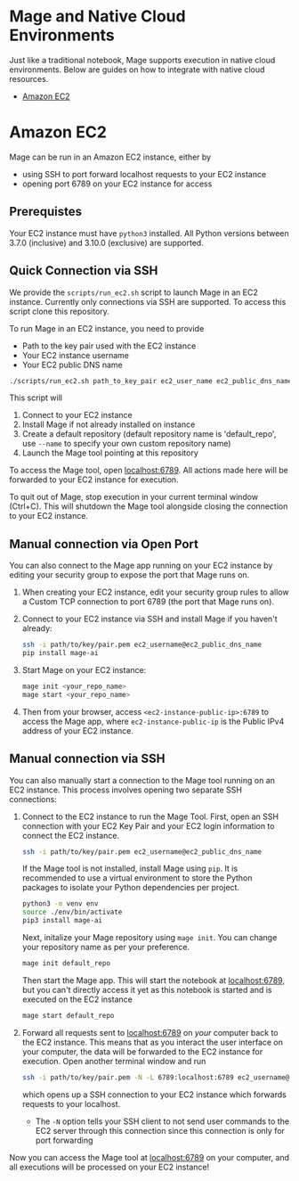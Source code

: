 # Mage and Native Cloud Environments

Just like a traditional notebook, Mage supports execution in native cloud environments. Below are guides on how to integrate with native cloud resources.

-   [Amazon EC2](#amazon-ec2)

# Amazon EC2

Mage can be run in an Amazon EC2 instance, either by

-   using SSH to port forward localhost requests to your EC2 instance
-   opening port 6789 on your EC2 instance for access

## Prerequistes

Your EC2 instance must have `python3` installed. All Python versions between 3.7.0 (inclusive) and 3.10.0 (exclusive) are supported.

## Quick Connection via SSH

We provide the `scripts/run_ec2.sh` script to launch Mage in an EC2 instance. Currently only connections via SSH are supported. To access this script clone this repository.

To run Mage in an EC2 instance, you need to provide

-   Path to the key pair used with the EC2 instance
-   Your EC2 instance username
-   Your EC2 public DNS name

```bash
./scripts/run_ec2.sh path_to_key_pair ec2_user_name ec2_public_dns_name [--name custom_repo_name]
```

This script will

1. Connect to your EC2 instance
2. Install Mage if not already installed on instance
3. Create a default repository (default repository name is 'default_repo', use `--name` to specify your own custom repository name)
4. Launch the Mage tool pointing at this repository

To access the Mage tool, open [localhost:6789](http://localhost:6789). All actions made here will be forwarded to your EC2 instance for execution.

To quit out of Mage, stop execution in your current terminal window (Ctrl+C). This will shutdown the Mage tool alongside closing the connection to your EC2 instance.

## Manual connection via Open Port

You can also connect to the Mage app running on your EC2 instance by editing your security group to expose the port that Mage runs on.

1. When creating your EC2 instance, edit your security group rules to allow a Custom TCP connection to port 6789 (the port that Mage runs on).
2. Connect to your EC2 instance via SSH and install Mage if you haven't already:
    ```bash
    ssh -i path/to/key/pair.pem ec2_username@ec2_public_dns_name
    pip install mage-ai
    ```
3. Start Mage on your EC2 instance:

    ```bash
    mage init <your_repo_name>
    mage start <your_repo_name>
    ```

4. Then from your browser, access `<ec2-instance-public-ip>:6789` to access the Mage app, where `ec2-instance-public-ip` is the Public IPv4 address of your EC2 instance.

## Manual connection via SSH

You can also manually start a connection to the Mage tool running on an EC2 instance. This process involves opening two separate SSH connections:

1. Connect to the EC2 instance to run the Mage Tool. First, open an SSH connection with your EC2 Key Pair and your EC2 login information to connect the EC2 instance.

    ```bash
    ssh -i path/to/key/pair.pem ec2_username@ec2_public_dns_name
    ```

    If the Mage tool is not installed, install Mage using `pip`. It is recommended to use a virtual environment to store the Python packages to isolate your Python dependencies per project.

    ```bash
    python3 -m venv env
    source ./env/bin/activate
    pip3 install mage-ai
    ```

    Next, initalize your Mage repository using `mage init`. You can change your repository name as per your preference.

    ```bash
    mage init default_repo
    ```

    Then start the Mage app. This will start the notebook at [localhost:6789](http://localhost:6789), but you can't directly access it yet as this notebook is started and is executed on the EC2 instance

    ```bash
    mage start default_repo
    ```

2. Forward all requests sent to [localhost:6789](http://localhost:6789) on _your_ computer back to the EC2 instance. This means that as you interact the user interface on your computer, the data will be forwarded to the EC2 instance for execution. Open another terminal window and run
    ```bash
    ssh -i path/to/key/pair.pem -N -L 6789:localhost:6789 ec2_username@ec2_public_dns_name
    ```
    which opens up a SSH connection to your EC2 instance which forwards requests to your localhost.
    - The `-N` option tells your SSH client to not send user commands to the EC2 server through this connection since this connection is only for port forwarding

Now you can access the Mage tool at [localhost:6789](http://localhost:6789) on your computer, and all executions will be processed on your EC2 instance!
